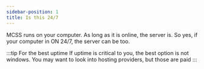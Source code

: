 ```yaml
---
sidebar-position: 1
title: Is this 24/7
---
```



MCSS runs on your computer. As long as it is online, the server is. So yes, if your computer in ON 24/7, the server can be too.

:::tip For the best uptime
If uptime is critical to you, the best option is not windows. You may want to look into hosting providers, but those are paid
:::